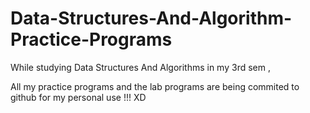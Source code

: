 # Data-Structures-And-Algorithm-Practice-Programs

While studying Data Structures And Algorithms in my 3rd sem , 

All my practice programs and the lab programs are being commited to github for my personal use !!! XD
